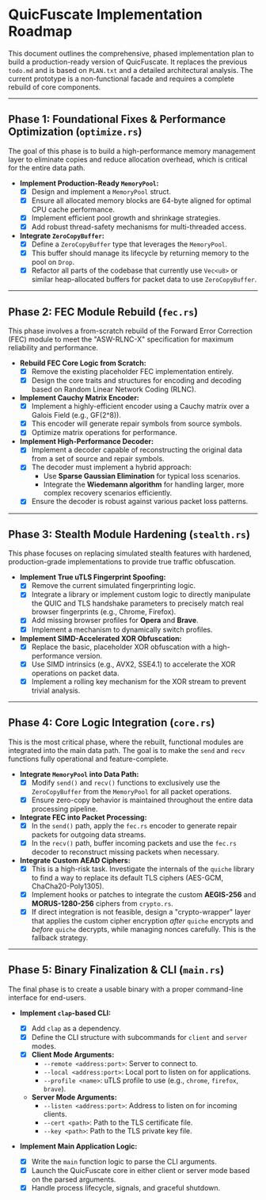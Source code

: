 # QuicFuscate Implementation Roadmap

This document outlines the comprehensive, phased implementation plan to build a production-ready version of QuicFuscate. It replaces the previous `todo.md` and is based on `PLAN.txt` and a detailed architectural analysis. The current prototype is a non-functional facade and requires a complete rebuild of core components.

---

## Phase 1: Foundational Fixes & Performance Optimization (`optimize.rs`)

The goal of this phase is to build a high-performance memory management layer to eliminate copies and reduce allocation overhead, which is critical for the entire data path.

-   **Implement Production-Ready `MemoryPool`:**
    -   [x] Design and implement a `MemoryPool` struct.
    -   [x] Ensure all allocated memory blocks are 64-byte aligned for optimal CPU cache performance.
    -   [x] Implement efficient pool growth and shrinkage strategies.
    -   [x] Add robust thread-safety mechanisms for multi-threaded access.

-   **Integrate `ZeroCopyBuffer`:**
    -   [x] Define a `ZeroCopyBuffer` type that leverages the `MemoryPool`.
    -   [x] This buffer should manage its lifecycle by returning memory to the pool on `Drop`.
    -   [x] Refactor all parts of the codebase that currently use `Vec<u8>` or similar heap-allocated buffers for packet data to use `ZeroCopyBuffer`.

---

## Phase 2: FEC Module Rebuild (`fec.rs`)

This phase involves a from-scratch rebuild of the Forward Error Correction (FEC) module to meet the "ASW-RLNC-X" specification for maximum reliability and performance.

-   **Rebuild FEC Core Logic from Scratch:**
    -   [x] Remove the existing placeholder FEC implementation entirely.
    -   [x] Design the core traits and structures for encoding and decoding based on Random Linear Network Coding (RLNC).

-   **Implement Cauchy Matrix Encoder:**
    -   [x] Implement a highly-efficient encoder using a Cauchy matrix over a Galois Field (e.g., GF(2^8)).
    -   [x] This encoder will generate repair symbols from source symbols.
    -   [x] Optimize matrix operations for performance.

-   **Implement High-Performance Decoder:**
    -   [x] Implement a decoder capable of reconstructing the original data from a set of source and repair symbols.
    -   [x] The decoder must implement a hybrid approach:
        -   Use **Sparse Gaussian Elimination** for typical loss scenarios.
        -   Integrate the **Wiedemann algorithm** for handling larger, more complex recovery scenarios efficiently.
    -   [x] Ensure the decoder is robust against various packet loss patterns.

---

## Phase 3: Stealth Module Hardening (`stealth.rs`)

This phase focuses on replacing simulated stealth features with hardened, production-grade implementations to provide true traffic obfuscation.

-   **Implement True uTLS Fingerprint Spoofing:**
    -   [x] Remove the current simulated fingerprinting logic.
    -   [x] Integrate a library or implement custom logic to directly manipulate the QUIC and TLS handshake parameters to precisely match real browser fingerprints (e.g., Chrome, Firefox).
    -   [x] Add missing browser profiles for **Opera** and **Brave**.
    -   [x] Implement a mechanism to dynamically switch profiles.

-   **Implement SIMD-Accelerated XOR Obfuscation:**
    -   [x] Replace the basic, placeholder XOR obfuscation with a high-performance version.
    -   [x] Use SIMD intrinsics (e.g., AVX2, SSE4.1) to accelerate the XOR operations on packet data.
    -   [x] Implement a rolling key mechanism for the XOR stream to prevent trivial analysis.

---

## Phase 4: Core Logic Integration (`core.rs`)

This is the most critical phase, where the rebuilt, functional modules are integrated into the main data path. The goal is to make the `send` and `recv` functions fully operational and feature-complete.

-   **Integrate `MemoryPool` into Data Path:**
    -   [x] Modify `send()` and `recv()` functions to exclusively use the `ZeroCopyBuffer` from the `MemoryPool` for all packet operations.
    -   [x] Ensure zero-copy behavior is maintained throughout the entire data processing pipeline.

-   **Integrate FEC into Packet Processing:**
    -   [x] In the `send()` path, apply the `fec.rs` encoder to generate repair packets for outgoing data streams.
    -   [x] In the `recv()` path, buffer incoming packets and use the `fec.rs` decoder to reconstruct missing packets when necessary.

-   **Integrate Custom AEAD Ciphers:**
    -   [x] This is a high-risk task. Investigate the internals of the `quiche` library to find a way to replace its default TLS ciphers (AES-GCM, ChaCha20-Poly1305).
    -   [x] Implement hooks or patches to integrate the custom **AEGIS-256** and **MORUS-1280-256** ciphers from `crypto.rs`.
    -   [x] If direct integration is not feasible, design a "crypto-wrapper" layer that applies the custom cipher encryption *after* `quiche` encrypts and *before* `quiche` decrypts, while managing nonces carefully. This is the fallback strategy.

---

## Phase 5: Binary Finalization & CLI (`main.rs`)

The final phase is to create a usable binary with a proper command-line interface for end-users.

-   **Implement `clap`-based CLI:**
    -   [x] Add `clap` as a dependency.
    -   [x] Define the CLI structure with subcommands for `client` and `server` modes.
    -   [x] **Client Mode Arguments:**
        -   `--remote <address:port>`: Server to connect to.
        -   `--local <address:port>`: Local port to listen on for applications.
        -   `--profile <name>`: uTLS profile to use (e.g., `chrome`, `firefox`, `brave`).
    -   **Server Mode Arguments:**
        -   `--listen <address:port>`: Address to listen on for incoming clients.
        -   `--cert <path>`: Path to the TLS certificate file.
        -   `--key <path>`: Path to the TLS private key file.

-   **Implement Main Application Logic:**
    -   [x] Write the `main` function logic to parse the CLI arguments.
    -   [x] Launch the QuicFuscate core in either client or server mode based on the parsed arguments.
    -   [x] Handle process lifecycle, signals, and graceful shutdown.

